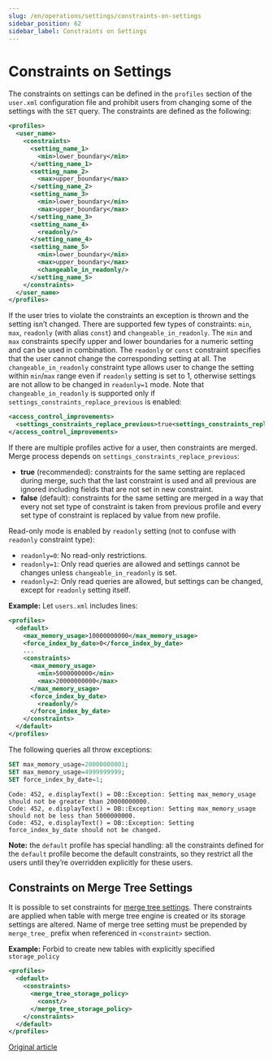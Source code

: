 ```yaml
---
slug: /en/operations/settings/constraints-on-settings
sidebar_position: 62
sidebar_label: Constraints on Settings
---
```


# Constraints on Settings

The constraints on settings can be defined in the `profiles` section of the `user.xml` configuration file and prohibit users from changing some of the settings with the `SET` query.
The constraints are defined as the following:

``` xml
<profiles>
  <user_name>
    <constraints>
      <setting_name_1>
        <min>lower_boundary</min>
      </setting_name_1>
      <setting_name_2>
        <max>upper_boundary</max>
      </setting_name_2>
      <setting_name_3>
        <min>lower_boundary</min>
        <max>upper_boundary</max>
      </setting_name_3>
      <setting_name_4>
        <readonly/>
      </setting_name_4>
      <setting_name_5>
        <min>lower_boundary</min>
        <max>upper_boundary</max>
        <changeable_in_readonly/>
      </setting_name_5>
    </constraints>
  </user_name>
</profiles>
```

If the user tries to violate the constraints an exception is thrown and the setting isn’t changed.
There are supported few types of constraints: `min`, `max`, `readonly` (with alias `const`) and `changeable_in_readonly`. The `min` and `max` constraints specify upper and lower boundaries for a numeric setting and can be used in combination. The `readonly` or `const` constraint specifies that the user cannot change the corresponding setting at all. The `changeable_in_readonly` constraint type allows user to change the setting within `min`/`max` range even if `readonly` setting is set to 1, otherwise settings are not allow to be changed in `readonly=1` mode. Note that `changeable_in_readonly` is supported only if `settings_constraints_replace_previous` is enabled:
``` xml
<access_control_improvements>
  <settings_constraints_replace_previous>true<settings_constraints_replace_previous>
</access_control_improvements>
```

If there are multiple profiles active for a user, then constraints are merged. Merge process depends on `settings_constraints_replace_previous`:
- **true** (recommended): constraints for the same setting are replaced during merge, such that the last constraint is used and all previous are ignored including fields that are not set in new constraint.
- **false** (default): constraints for the same setting are merged in a way that every not set type of constraint is taken from previous profile and every set type of constraint is replaced by value from new profile.

Read-only mode is enabled by `readonly` setting (not to confuse with `readonly` constraint type):
- `readonly=0`: No read-only restrictions.
- `readonly=1`: Only read queries are allowed and settings cannot be changes unless `changeable_in_readonly` is set.
- `readonly=2`: Only read queries are allowed, but settings can be changed, except for `readonly` setting itself.


**Example:** Let `users.xml` includes lines:

``` xml
<profiles>
  <default>
    <max_memory_usage>10000000000</max_memory_usage>
    <force_index_by_date>0</force_index_by_date>
    ...
    <constraints>
      <max_memory_usage>
        <min>5000000000</min>
        <max>20000000000</max>
      </max_memory_usage>
      <force_index_by_date>
        <readonly/>
      </force_index_by_date>
    </constraints>
  </default>
</profiles>
```

The following queries all throw exceptions:

``` sql
SET max_memory_usage=20000000001;
SET max_memory_usage=4999999999;
SET force_index_by_date=1;
```

``` text
Code: 452, e.displayText() = DB::Exception: Setting max_memory_usage should not be greater than 20000000000.
Code: 452, e.displayText() = DB::Exception: Setting max_memory_usage should not be less than 5000000000.
Code: 452, e.displayText() = DB::Exception: Setting force_index_by_date should not be changed.
```

**Note:** the `default` profile has special handling: all the constraints defined for the `default` profile become the default constraints, so they restrict all the users until they’re overridden explicitly for these users.

## Constraints on Merge Tree Settings
It is possible to set constraints for [merge tree settings](merge-tree-settings.md). There constraints are applied when table with merge tree engine is created or its storage settings are altered. Name of merge tree setting must be prepended by `merge_tree_` prefix when referenced in `<constraint>` section.

**Example:** Forbid to create new tables with explicitly specified `storage_policy`

``` xml
<profiles>
  <default>
    <constraints>
      <merge_tree_storage_policy>
        <const/>
      </merge_tree_storage_policy>
    </constraints>
  </default>
</profiles>
```

[Original article](https://clickhouse.com/docs/en/operations/settings/constraints_on_settings/) <!--hide-->
